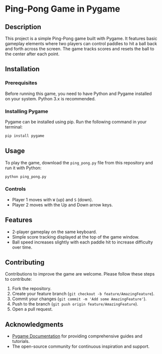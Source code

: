 # Ping-Pong Game in Pygame

## Description
This project is a simple Ping-Pong game built with Pygame. It features basic gameplay elements where two players can control paddles to hit a ball back and forth across the screen. The game tracks scores and resets the ball to the center after each point.

## Installation

### Prerequisites
Before running this game, you need to have Python and Pygame installed on your system. Python 3.x is recommended.

### Installing Pygame
Pygame can be installed using pip. Run the following command in your terminal:

```bash
pip install pygame
```

## Usage
To play the game, download the `ping_pong.py` file from this repository and run it with Python:

```bash
python ping_pong.py
```

### Controls
- Player 1 moves with `W` (up) and `S` (down).
- Player 2 moves with the Up and Down arrow keys.

## Features
- 2-player gameplay on the same keyboard.
- Simple score tracking displayed at the top of the game window.
- Ball speed increases slightly with each paddle hit to increase difficulty over time.

## Contributing
Contributions to improve the game are welcome. Please follow these steps to contribute:
1. Fork the repository.
2. Create your feature branch (`git checkout -b feature/AmazingFeature`).
3. Commit your changes (`git commit -m 'Add some AmazingFeature'`).
4. Push to the branch (`git push origin feature/AmazingFeature`).
5. Open a pull request.

## Acknowledgments
- [Pygame Documentation](https://www.pygame.org/docs/) for providing comprehensive guides and tutorials.
- The open-source community for continuous inspiration and support.
